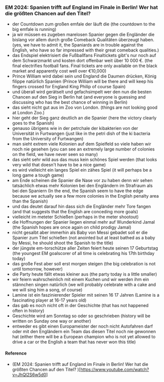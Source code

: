 
### EM 2024: Spanien trifft auf England im Finale in Berlin! Wer hat die größten Chancen auf den Titel?

* der Countdown zum großen emfale der
läuft die (the countdown to the big emfale is running)
* ja wir müssen es zugeben marelosen Spanier gegen die Engländer die bislang vor allem
durch große Comeback Qualitäten überzeugt haben.
(yes, we have to admit it, the Spaniards are in trouble against the English,
who have so far impressed with their great comeback qualities.)
* das Endspiel elektrisiert die Fußballfans Finaltickets gibt's nur noch auf dem Schwarzmarkt
und kosten dort offenbar weit über 10 000 €.
(the final electrifies football fans. Final tickets are only available on the black market
and apparently cost well over €10,000)
* Prince William wird dabei sein und England die Daumen drücken, König filippe natürlich Spanien
(Prince William will be there and will keep his fingers crossed for England King Philip of course Spain)
* und überall wird gerätselt und gefachsimpelt wer den nun die besten
Chancen auf den Sieg in Berlin hat
(and everyone is guessing and discussing who has the best chance of winning in Berlin)
* das sieht nicht gut aus im Zoo von London.
(things are not looking good at London Zoo.)
* hier geht der Sieg ganz deutlich an die Spanier
(here the victory clearly goes to the Spanish)
* genauso übrigens wie in der petrchale der kibakterien von der
Universität in Furtwangen
(just like in the petri dish of the ki bacteria from the University of Furtwangen)
* man sieht extrem viele
Kolonien auf dem Spielfeld so viele
haben wir noch nie gesehen
(you can see an extremely large number of
colonies on the field, we have never seen so many)
* das sieht sehr wild aus das muss kein schönes Spiel werden
(that looks very wild that doesn't have to be a nice game)
* es wird vielleicht ein langes Spiel ein zähes Spiel
(it will perhaps be a long game a tough game)
* am Ende scheinen die Spanier die Nase vor zu
haben denn wir sehen tatsächlich etwas
mehr Kolonien bei den Engländern im
Strafraum als bei den Spaniern
(In the end, the Spanish seem to have the edge because we actually see a few
more colonies in the English penalty area than the Spanish)
* und das deutet darauf hin dass sich die Engländer mehr Tore fangen
(and that suggests that the English are conceding more goals)
* vielleicht im meteter Schießen
(perhaps in the meter shootout)
* die Hoffnungen der Spanier liegen einmal mehr auf Wunderkind Jamal
(the Spanish hopes are once again on child prodigy Jamal)
* nicht gesalbt aber immerhin als Baby von Messi gebadet soll er die Spanier zum Titel schießen
(not anointed but at least bathed as a baby by Messi, he should shoot the Spanish to the title)
* der jüngste em-torschütze aller Zeiten feiert heute seinen 17 Geburtstag
(the youngest EM goalscorer of all time is celebrating his 17th birthday today)
* das große Fest aber soll erst morgen steigen
(the big celebration is not until tomorrow, however)
* die Party heute fällt etwas kleiner aus
(the party today is a little smaller)
* wir feiern wahrscheinlich mit einem Kuchen und wir werden ihm ein stännchen singen natürlich
(we will probably celebrate with a cake and we will sing him a song, of course)
* Lamine ist ein faszinierender Spieler mit seinen 16 17 Jahren
(Lamine is a fascinating player at 16-17 years old)
* das gab es noch nicht oft in der Geschichte (that has not happened often in history)
* Geschichte wird am Sonntag so oder so geschrieben (history will be written on Sunday one way or another)
* entweder es gibt einen Europameister der noch nicht Autofahren darf oder mit den Engländern ein Team das diesen Titel noch nie gewonnen hat
(either there will be a European champion who is not yet allowed to drive a car or the English a team that has never won this title)

#### Reference
* (EM 2024: Spanien trifft auf England im Finale in Berlin! Wer hat die größten Chancen auf den Titel?
)[https://www.youtube.com/watch?v=JhQl2S6w5d0]

